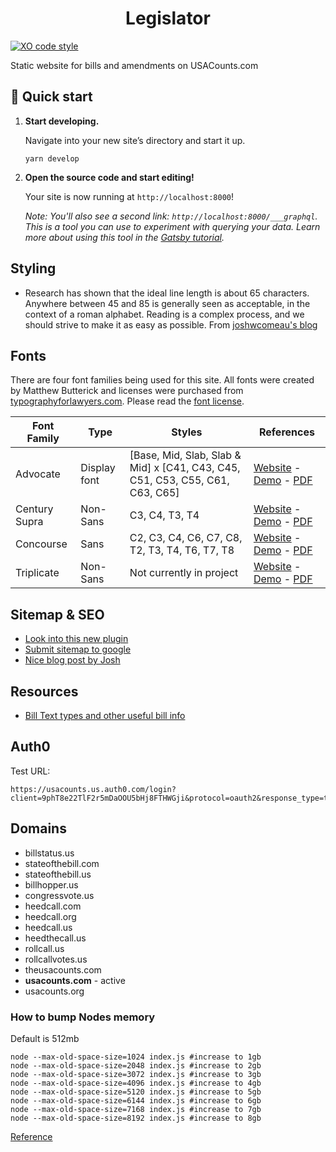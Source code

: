 <h1 align="center">
  Legislator
</h1>

[![XO code style](https://img.shields.io/badge/code_style-XO-5ed9c7.svg)](https://github.com/xojs/xo)

Static website for bills and amendments on USACounts.com

## 🚀 Quick start

1.  **Start developing.**

    Navigate into your new site’s directory and start it up.

    ```shell
    yarn develop
    ```

2.  **Open the source code and start editing!**

    Your site is now running at `http://localhost:8000`!

    _Note: You'll also see a second link: _`http://localhost:8000/___graphql`_. This is a tool you can use to experiment with querying your data. Learn more about using this tool in the [Gatsby tutorial](https://www.gatsbyjs.com/tutorial/part-five/#introducing-graphiql)._

## Styling

- Research has shown that the ideal line length is about 65 characters. Anywhere between 45 and 85 is generally seen as acceptable, in the context of a roman alphabet. Reading is a complex process, and we should strive to make it as easy as possible. From [joshwcomeau's blog](https://www.joshwcomeau.com/css/full-bleed/)

## Fonts

There are four font families being used for this site. All fonts were created by Matthew Butterick and licenses were purchased from [typographyforlawyers.com](https://typographyforlawyers.com/). Please read the [font license](./docs/fonts/MB-Type-Font-License.pdf).

| Font Family   | Type         | Styles                                                                        | References                                                                                                                                                             |
| ------------- | ------------ | ----------------------------------------------------------------------------- | ---------------------------------------------------------------------------------------------------------------------------------------------------------------------- |
| Advocate      | Display font | [Base, Mid, Slab, Slab & Mid] x [C41, C43, C45, C51, C53, C55, C61, C63, C65] | [Website](https://typographyforlawyers.com/advocate.html) - [Demo](https://mbtype.com/fonts/advocate/) - [PDF](./docs/fonts/advocate-type-specimen.pdf)                |
| Century Supra | Non-Sans     | C3, C4, T3, T4                                                                | [Website](https://typographyforlawyers.com/century-supra.html) - [Demo](https://mbtype.com/fonts/century-supra/) - [PDF](./docs/fonts/century-supra-type-specimen.pdf) |
| Concourse     | Sans         | C2, C3, C4, C6, C7, C8, T2, T3, T4, T6, T7, T8                                | [Website](https://typographyforlawyers.com/concourse.html) - [Demo](https://mbtype.com/fonts/concourse/) - [PDF](./docs/fonts/concourse-type-specimen.pdf.pdf)         |
| Triplicate    | Non-Sans     | Not currently in project                                                      | [Website](https://typographyforlawyers.com/triplicate.html) - [Demo](https://mbtype.com/fonts/triplicate/) - [PDF](./docs/fonts/triplicate-type-specimen.pdf)          |

## Sitemap & SEO

- [Look into this new plugin](https://www.gatsbyjs.com/plugins/gatsby-plugin-advanced-sitemap/?=sitemap)
- [Submit sitemap to google](https://support.google.com/webmasters/answer/7451001)
- [Nice blog post by Josh](https://www.joshwcomeau.com/gatsby/seo-friendly-sitemap/)

## Resources

- [Bill Text types and other useful bill info](https://www.govinfo.gov/help/bills)

## Auth0

Test URL:

```url
https://usacounts.us.auth0.com/login?client=9phT8e22TlF2r5mDaOOU5bHj8FTHWGji&protocol=oauth2&response_type=token%20id_token&redirect_uri=http://localhost:8000/callback&scope=openid%20profile
```

## Domains

- billstatus.us
- stateofthebill.com
- stateofthebill.us
- billhopper.us
- congressvote.us
- heedcall.com
- heedcall.org
- heedcall.us
- heedthecall.us
- rollcall.us
- rollcallvotes.us
- theusacounts.com
- **usacounts.com** - active
- usacounts.org

### How to bump Nodes memory

Default is 512mb

```shell
node --max-old-space-size=1024 index.js #increase to 1gb
node --max-old-space-size=2048 index.js #increase to 2gb
node --max-old-space-size=3072 index.js #increase to 3gb
node --max-old-space-size=4096 index.js #increase to 4gb
node --max-old-space-size=5120 index.js #increase to 5gb
node --max-old-space-size=6144 index.js #increase to 6gb
node --max-old-space-size=7168 index.js #increase to 7gb
node --max-old-space-size=8192 index.js #increase to 8gb
```

[Reference](https://medium.com/@vuongtran/how-to-solve-process-out-of-memory-in-node-js-5f0de8f8464c)